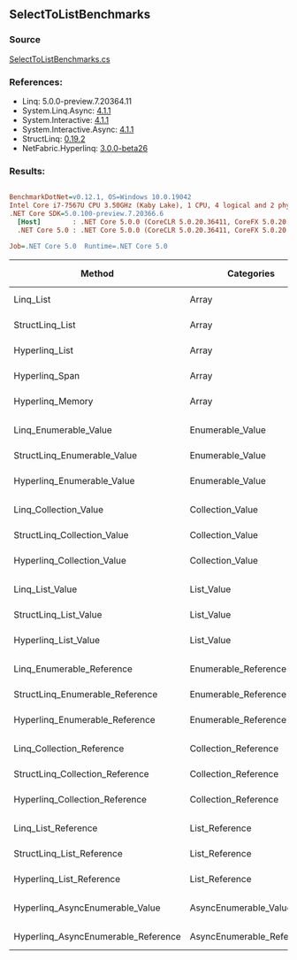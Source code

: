 ﻿## SelectToListBenchmarks

### Source
[SelectToListBenchmarks.cs](../NetFabric.Hyperlinq.Benchmarks/Benchmarks/SelectToListBenchmarks.cs)

### References:
- Linq: 5.0.0-preview.7.20364.11
- System.Linq.Async: [4.1.1](https://www.nuget.org/packages/System.Linq.Async/4.1.1)
- System.Interactive: [4.1.1](https://www.nuget.org/packages/System.Interactive/4.1.1)
- System.Interactive.Async: [4.1.1](https://www.nuget.org/packages/System.Interactive.Async/4.1.1)
- StructLinq: [0.19.2](https://www.nuget.org/packages/StructLinq/0.19.2)
- NetFabric.Hyperlinq: [3.0.0-beta26](https://www.nuget.org/packages/NetFabric.Hyperlinq/3.0.0-beta26)

### Results:
``` ini

BenchmarkDotNet=v0.12.1, OS=Windows 10.0.19042
Intel Core i7-7567U CPU 3.50GHz (Kaby Lake), 1 CPU, 4 logical and 2 physical cores
.NET Core SDK=5.0.100-preview.7.20366.6
  [Host]        : .NET Core 5.0.0 (CoreCLR 5.0.20.36411, CoreFX 5.0.20.36411), X64 RyuJIT
  .NET Core 5.0 : .NET Core 5.0.0 (CoreCLR 5.0.20.36411, CoreFX 5.0.20.36411), X64 RyuJIT

Job=.NET Core 5.0  Runtime=.NET Core 5.0  

```
|                              Method |                Categories | Count |       Mean |    Error |   StdDev | Ratio | RatioSD |  Gen 0 | Gen 1 | Gen 2 | Allocated |
|------------------------------------ |-------------------------- |------ |-----------:|---------:|---------:|------:|--------:|-------:|------:|------:|----------:|
|                           Linq_List |                     Array |   100 |   320.1 ns |  1.85 ns |  1.64 ns |  1.00 |    0.00 | 0.2408 |     - |     - |     504 B |
|                     StructLinq_List |                     Array |   100 |   453.1 ns |  1.97 ns |  1.74 ns |  1.42 |    0.01 | 0.2179 |     - |     - |     456 B |
|                      Hyperlinq_List |                     Array |   100 |   268.5 ns |  1.86 ns |  1.65 ns |  0.84 |    0.01 | 0.2408 |     - |     - |     504 B |
|                      Hyperlinq_Span |                     Array |   100 |   233.2 ns |  1.33 ns |  1.18 ns |  0.73 |    0.01 | 0.2179 |     - |     - |     456 B |
|                    Hyperlinq_Memory |                     Array |   100 |   270.3 ns |  2.53 ns |  2.36 ns |  0.84 |    0.01 | 0.2408 |     - |     - |     504 B |
|                                     |                           |       |            |          |          |       |         |        |       |       |           |
|               Linq_Enumerable_Value |          Enumerable_Value |   100 | 1,095.7 ns | 10.55 ns |  9.36 ns |  1.00 |    0.00 | 0.6065 |     - |     - |    1272 B |
|         StructLinq_Enumerable_Value |          Enumerable_Value |   100 | 1,161.4 ns |  9.03 ns |  8.00 ns |  1.06 |    0.01 | 0.2327 |     - |     - |     488 B |
|          Hyperlinq_Enumerable_Value |          Enumerable_Value |   100 |   628.1 ns |  3.15 ns |  2.63 ns |  0.57 |    0.00 | 0.2518 |     - |     - |     528 B |
|                                     |                           |       |            |          |          |       |         |        |       |       |           |
|               Linq_Collection_Value |          Collection_Value |   100 | 1,102.0 ns |  8.26 ns |  7.32 ns |  1.00 |    0.00 | 0.6065 |     - |     - |    1272 B |
|         StructLinq_Collection_Value |          Collection_Value |   100 | 1,089.2 ns | 10.39 ns |  8.11 ns |  0.99 |    0.01 | 0.2327 |     - |     - |     488 B |
|          Hyperlinq_Collection_Value |          Collection_Value |   100 |   282.1 ns |  1.72 ns |  1.61 ns |  0.26 |    0.00 | 0.2408 |     - |     - |     504 B |
|                                     |                           |       |            |          |          |       |         |        |       |       |           |
|                     Linq_List_Value |                List_Value |   100 |   497.9 ns |  2.42 ns |  2.14 ns |  1.00 |    0.00 | 0.2441 |     - |     - |     512 B |
|               StructLinq_List_Value |                List_Value |   100 | 1,121.3 ns |  7.82 ns |  6.93 ns |  2.25 |    0.02 | 0.2327 |     - |     - |     488 B |
|                Hyperlinq_List_Value |                List_Value |   100 |   485.5 ns |  3.20 ns |  2.84 ns |  0.98 |    0.01 | 0.2403 |     - |     - |     504 B |
|                                     |                           |       |            |          |          |       |         |        |       |       |           |
|           Linq_Enumerable_Reference |      Enumerable_Reference |   100 |   859.7 ns |  4.49 ns |  3.98 ns |  1.00 |    0.00 | 0.6075 |     - |     - |    1272 B |
|     StructLinq_Enumerable_Reference |      Enumerable_Reference |   100 |   937.3 ns |  5.56 ns |  5.20 ns |  1.09 |    0.01 | 0.2327 |     - |     - |     488 B |
|      Hyperlinq_Enumerable_Reference |      Enumerable_Reference |   100 | 1,003.1 ns |  6.57 ns |  6.14 ns |  1.17 |    0.01 | 0.2670 |     - |     - |     560 B |
|                                     |                           |       |            |          |          |       |         |        |       |       |           |
|           Linq_Collection_Reference |      Collection_Reference |   100 |   859.6 ns |  8.64 ns |  7.66 ns |  1.00 |    0.00 | 0.6075 |     - |     - |    1272 B |
|     StructLinq_Collection_Reference |      Collection_Reference |   100 |   936.8 ns |  4.39 ns |  3.89 ns |  1.09 |    0.01 | 0.2327 |     - |     - |     488 B |
|      Hyperlinq_Collection_Reference |      Collection_Reference |   100 |   616.2 ns |  2.69 ns |  2.38 ns |  0.72 |    0.01 | 0.2518 |     - |     - |     528 B |
|                                     |                           |       |            |          |          |       |         |        |       |       |           |
|                 Linq_List_Reference |            List_Reference |   100 |   509.0 ns |  3.94 ns |  3.49 ns |  1.00 |    0.00 | 0.2441 |     - |     - |     512 B |
|           StructLinq_List_Reference |            List_Reference |   100 |   912.4 ns |  4.55 ns |  3.80 ns |  1.79 |    0.01 | 0.2327 |     - |     - |     488 B |
|            Hyperlinq_List_Reference |            List_Reference |   100 |   436.2 ns |  1.87 ns |  1.65 ns |  0.86 |    0.01 | 0.2408 |     - |     - |     504 B |
|                                     |                           |       |            |          |          |       |         |        |       |       |           |
|     Hyperlinq_AsyncEnumerable_Value |     AsyncEnumerable_Value |   100 | 9,735.0 ns | 41.39 ns | 38.72 ns |     ? |       ? | 0.6256 |     - |     - |    1320 B |
|                                     |                           |       |            |          |          |       |         |        |       |       |           |
| Hyperlinq_AsyncEnumerable_Reference | AsyncEnumerable_Reference |   100 | 9,598.9 ns | 68.79 ns | 64.35 ns |     ? |       ? | 0.6256 |     - |     - |    1336 B |
